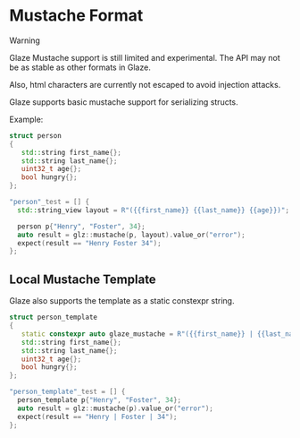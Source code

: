 # Mustache Format

> [!WARNING]
>
> Glaze Mustache support is still limited and experimental. The API may not be as stable as other formats in Glaze.
>
> Also, html characters are currently not escaped to avoid injection attacks.

Glaze supports basic mustache support for serializing structs.

Example:

```c++
struct person
{
   std::string first_name{};
   std::string last_name{};
   uint32_t age{};
   bool hungry{};
};

"person"_test = [] {
  std::string_view layout = R"({{first_name}} {{last_name}} {{age}})";

  person p{"Henry", "Foster", 34};
  auto result = glz::mustache(p, layout).value_or("error");
  expect(result == "Henry Foster 34");
};
```

## Local Mustache Template

Glaze also supports the template as a static constexpr string.

```c++
struct person_template
{
   static constexpr auto glaze_mustache = R"({{first_name}} | {{last_name}} | {{age}})";
   std::string first_name{};
   std::string last_name{};
   uint32_t age{};
   bool hungry{};
};

"person_template"_test = [] {
  person_template p{"Henry", "Foster", 34};
  auto result = glz::mustache(p).value_or("error");
  expect(result == "Henry | Foster | 34");
};
```

